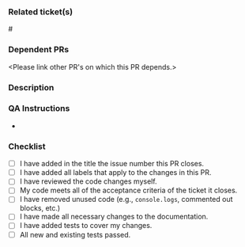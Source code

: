 ### Related ticket(s)

#<Ticket code.>

### Dependent PRs

<Please link other PR's on which this PR depends.>

### Description

<Brief description of the code changes. Add screenshots if possible.>

### QA Instructions

- <Instructions to replicate the feature or fix.>

### Checklist

- [ ] I have added in the title the issue number this PR closes.
- [ ] I have added all labels that apply to the changes in this PR.
- [ ] I have reviewed the code changes myself.
- [ ] My code meets all of the acceptance criteria of the ticket it closes.
- [ ] I have removed unused code (e.g., `console.logs`, commented out blocks, etc.)
- [ ] I have made all necessary changes to the documentation.
- [ ] I have added tests to cover my changes.
- [ ] All new and existing tests passed.
